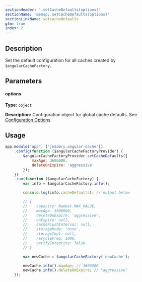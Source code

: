 ```yaml
---
sectionHeader: '.setCacheDefaults(options)'
sectionName: '&emsp;.setCacheDefaults(options)'
sectionLinkName: setcachedefaults
gfm: true
index: 2
---
```

## Description
Set the default configuration for all caches created by `$angularCacheFactory`.

## Parameters

#### options
__Type:__ `object`

__Description:__ Configuration object for global cache defaults. See [Configuration Options](/configuration.html).

## Usage

```javascript
app.module('app', ['jmdobry.angular-cache'])
    .config(function ($angularCacheFactoryProvider) {
        $angularCacheFactoryProvider.setCacheDefaults({
            maxAge: 3600000,
            deleteOnExpire: 'aggressive'
        });
    })
    .run(function ($angularCacheFactory) {
        var info = $angularCacheFactory.info();

        console.log(info.cacheDefaults); // output below

        // {
        //    capacity: Number.MAX_VALUE,
        //    maxAge: 3600000,
        //    deleteOnExpire: 'aggressive',
        //    onExpire: null,
        //    cacheFlushInterval: null,
        //    storageMode: 'none',
        //    storageImpl: null,
        //    recycleFreq: 1000,
        //    verifyIntegrity: false
        // }

        var newCache = $angularCacheFactory('newCache');

        newCache.info().maxAge; // 3600000
        newCache.info().deleteOnExpire; // "aggressive"
    });
```